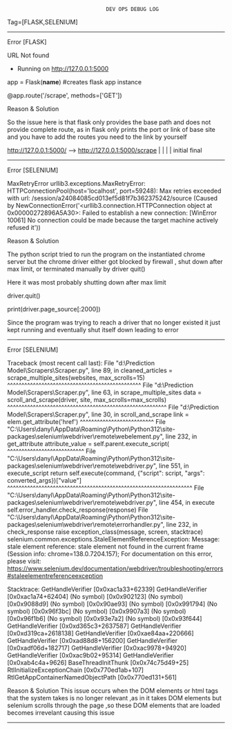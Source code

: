                                    DEV OPS DEBUG LOG

Tag=[FLASK,SELENIUM]

_____________________________________

Error [FLASK]

URL Not found

 * Running on http://127.0.0.1:5000
 
app = Flask(__name__) #creates flask app instance

@app.route('/scrape', methods=['GET'])

Reason & Solution

So the issue here is that flask only provides the base path and does not provide complete route, as in flask only prints the port or link of base site and you have to add the routes you need to the link by yourself 

http://127.0.0.1:5000/ --> http://127.0.0.1:5000/scrape
        |                                |
        |                                |
    initial                            final

________________________________________________________

Error [SELENIUM]

MaxRetryError
urllib3.exceptions.MaxRetryError: HTTPConnectionPool(host='localhost', port=59248): Max retries exceeded with url: /session/a24084085cd013ef5d81f7b362375242/source (Caused by NewConnectionError('<urllib3.connection.HTTPConnection object at 0x00000272896A5A30>: Failed to establish a new connection: [WinError 10061] No connection could be made because the target machine actively refused it'))

Reason & Solution

The python script tried to run the program on the instantiated chrome server but the chrome driver either got blocked by firewall , shut down after max limit, or terminated manually by driver quit()

Here it was most probably shutting down after max limit

driver.quit()

print(driver.page_source[:2000])

Since the program was trying to reach a driver that no longer existed it just kept running and eventually shut itself down leading to error

_______________________________________

Error [SELENIUM]


Traceback (most recent call last):
  File "d:\Prediction Model\Scrapers\Scraper.py", line 89, in <module>
    cleaned_articles = scrape_multiple_sites(websites, max_scrolls=15)
                       ^^^^^^^^^^^^^^^^^^^^^^^^^^^^^^^^^^^^^^^^^^^^^^^
  File "d:\Prediction Model\Scrapers\Scraper.py", line 63, in scrape_multiple_sites
    data = scroll_and_scrape(driver, site, max_scrolls=max_scrolls)
           ^^^^^^^^^^^^^^^^^^^^^^^^^^^^^^^^^^^^^^^^^^^^^^^^^^^^^^^^
  File "d:\Prediction Model\Scrapers\Scraper.py", line 30, in scroll_and_scrape
    link = elem.get_attribute('href')
           ^^^^^^^^^^^^^^^^^^^^^^^^^^
  File "C:\Users\danyl\AppData\Roaming\Python\Python312\site-packages\selenium\webdriver\remote\webelement.py", line 232, in get_attribute
    attribute_value = self.parent.execute_script(
                      ^^^^^^^^^^^^^^^^^^^^^^^^^^^
  File "C:\Users\danyl\AppData\Roaming\Python\Python312\site-packages\selenium\webdriver\remote\webdriver.py", line 551, in execute_script
    return self.execute(command, {"script": script, "args": converted_args})["value"]
           ^^^^^^^^^^^^^^^^^^^^^^^^^^^^^^^^^^^^^^^^^^^^^^^^^^^^^^^^^^^^^^^^^
  File "C:\Users\danyl\AppData\Roaming\Python\Python312\site-packages\selenium\webdriver\remote\webdriver.py", line 454, in execute
    self.error_handler.check_response(response)
  File "C:\Users\danyl\AppData\Roaming\Python\Python312\site-packages\selenium\webdriver\remote\errorhandler.py", line 232, in check_response
    raise exception_class(message, screen, stacktrace)
selenium.common.exceptions.StaleElementReferenceException: Message: stale element reference: stale element not found in the current frame
  (Session info: chrome=138.0.7204.157); For documentation on this error, please visit: https://www.selenium.dev/documentation/webdriver/troubleshooting/errors#staleelementreferenceexception
  
Stacktrace:
        GetHandleVerifier [0x0xac1a33+62339]
        GetHandleVerifier [0x0xac1a74+62404]
        (No symbol) [0x0x902123]
        (No symbol) [0x0x9088d9]
        (No symbol) [0x0x90ae93]
        (No symbol) [0x0x991794]
        (No symbol) [0x0x96f3bc]
        (No symbol) [0x0x9907a3]
        (No symbol) [0x0x96f1b6]
        (No symbol) [0x0x93e7a2]
        (No symbol) [0x0x93f644]
        GetHandleVerifier [0x0xd365c3+2637587]
        GetHandleVerifier [0x0xd319ca+2618138]
        GetHandleVerifier [0x0xae84aa+220666]
        GetHandleVerifier [0x0xad88d8+156200]
        GetHandleVerifier [0x0xadf06d+182717]
        GetHandleVerifier [0x0xac9978+94920]
        GetHandleVerifier [0x0xac9b02+95314]
        GetHandleVerifier [0x0xab4c4a+9626]
        BaseThreadInitThunk [0x0x74c75d49+25]
        RtlInitializeExceptionChain [0x0x770ed1ab+107]
        RtlGetAppContainerNamedObjectPath [0x0x770ed131+561]


Reason & Solution
This issue occurs when the DOM elements or html tags that the system takes is no longer relevant ,as in it takes DOM elements but selenium scrolls through the page ,so these DOM elements that are loaded becomes irrevelant causing this issue

_______________________________







